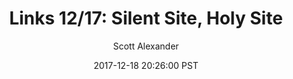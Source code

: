 ---
layout: podcast
title: "Links 12/17: Silent Site, Holy Site"
author: Scott Alexander
description: https://slatestarcodex.com/2017/12/18/links-12-17-silent-site-holy-site/
date: 2017-12-18 20:26:00 PST
length: 1568279
duration: 392
guid: links-12-17-silent-site-holy-site
---